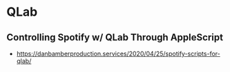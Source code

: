 # QLab

## Controlling Spotify w/ QLab Through AppleScript

- <https://danbamberproduction.services/2020/04/25/spotify-scripts-for-qlab/>
